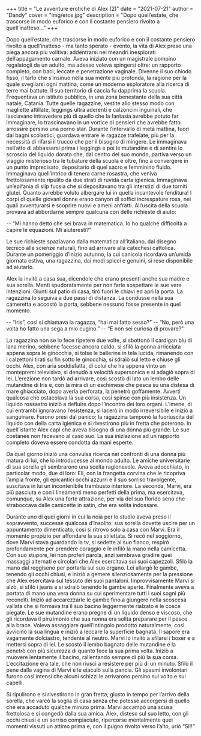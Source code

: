 +++
title = "Le avventure erotiche di Alex (2)"
date = "2021-07-21"
author = "Dandy"
cover = "img/eros.jpg"
description = "Dopo quell’estate, che trascorse in modo euforico e con il costante pensiero rivolto a quell’inatteso..."
+++

Dopo quell’estate, che trascorse in modo euforico e con il costante pensiero rivolto a quell’inatteso - ma tanto sperato - evento, la vita di Alex prese una piega ancora più volitiva: addentrarsi nei meandri inesplorati dell’appagamento carnale. Aveva iniziato con un magistrale pompino regalatogli da un adulto, ma adesso voleva spingersi oltre: un rapporto completo, con baci, leccate e penetrazione vaginale. Divenne il suo chiodo fisso, il tarlo che s’insinuò nella sua mente più profonda, la ragione per la quale svegliarsi ogni mattina, come un moderno esploratore alla ricerca di terre mai battute. Il suo territorio di caccia fu dapprima la scuola. Frequentava un istituto pubblico, in una zona benestante della sua città natale, Catania. Tutte quelle ragazzine, vestite allo stesso modo con magliette attillate, leggings ultra aderenti e calzoncini inguinali, che lasciavano intravedere più di quello che la fantasia avrebbe potuto far immaginare, lo trascinavano in un vortice di pensieri che avrebbe fatto arrossire persino una porno star. Durante l’intervallo di metà mattina, fuori dai bagni scolastici, guardava entrare le ragazze trafelate, più per la necessità di rifarsi il trucco che per il bisogno di mingere. Le immaginava nell’atto di abbassarsi prima i leggings e poi le mutandine e di sentire lo scroscio del liquido dorato che, dal centro del suo mondo, partiva verso un viaggio misterioso tra le tubature della scuola e oltre, fino a convergere in un punto imprecisato, depositario di quel sacro e femminino fluido. Immaginava quell’intrico di tenera carne rosastra, che veniva frettolosamente ripulito da due strati di ruvida carta igienica. Immaginava un’epifania di slip fucsia che si depositavano tra gli interstizi di due torniti glutei. Quanto avrebbe voluto albergare lui in quella incantevole fenditura! I corpi di quelle giovani donne erano canyon di soffici increspature rosa, nei quali avventurarsi e scoprire nuovi e ameni anfratti. All’uscita della scuola provava ad abbordarne sempre qualcuna con delle richieste di aiuto:

-- “Mi hanno detto che sei brava in matematica. Io ho qualche difficoltà a capire le equazioni. Mi aiuteresti?”

Le sue richieste spaziavano dalla matematica all’italiano, dal disegno tecnico alle scienze naturali, fino ad arrivare alla catechesi cattolica. Durante un pomeriggio d’inizio autunno, la cui canicola ricordava un’umida giornata estiva, una ragazzina, dai modi spicci e genuini, si rese disponibile ad aiutarlo.

Alex la invitò a casa sua, dicendole che erano presenti anche sua madre e sua sorella. Mentì spudoratamente per non farle sospettare le sue vere intenzioni. Giunti sul patio di casa, tirò fuori le chiavi ed aprì la porta. La ragazzina lo seguiva a due passi di distanza. La condusse nella sua cameretta e accostò la porta, sebbene nessuno fosse presente in quel momento.

-- “Iris”, così si chiamava la ragazza, “hai mai fatto sesso?”
-- “No, però una volta ho fatto una sega a mio cugino.”
-- “E non sei curiosa di provare?”

La ragazzina non se lo fece ripetere due volte, si sbottonò il cardigan blu di lana merino, sebbene facesse ancora caldo, si sfilò la gonna arricciata appena sopra le ginocchia, si tolse le ballerine in tela lucida, rimanendo con i calzettoni tirati su fin sotto le ginocchia, si sdraiò sul letto e chiuse gli occhi. Alex, con aria soddisfatta, di colui che ha appena vinto un montepremi televisivo, si denudò a velocità supersonica e si adagiò sopra di lei. L’erezione non tardò ad arrivare, così scostò di lato un lembo delle mutandine di Iris e, con la mira di un eschimese che pesca su una distesa di mare ghiacciato, dopo averla perforata, la penetrò goffamente. Avvertì qualcosa che ostacolava la sua corsa, così spinse con più insistenza. Un liquido rossastro iniziò a defluire dopo l’incontro dei loro organi. L’imene, di cui entrambi ignoravano l’esistenza, si lacerò in modo irreversibile e iniziò a sanguinare. Furono presi dal panico; la ragazzina tamponò la fuoriuscita del liquido con della carta igienica e si rivestirono più in fretta che poterono. In quell’istante Alex capì che aveva bisogno di una donna più grande. Le sue coetanee non facevano al caso suo. La sua iniziazione ad un rapporto completo doveva essere condotta da mani esperte.

Da quel giorno iniziò una convulsa ricerca nei confronti di una donna più matura di lui, che lo introducesse al mondo adulto. Le amiche universitarie di sua sorella gli sembrarono una scelta ragionevole. Aveva adocchiato, in particolar modo, due di loro: Eli, con la frangetta corvina che le ricopriva l’ampia fronte, gli epicantici occhi azzurri e il suo sorriso travolgente, suscitava in lui un incontenibile trambusto interiore. La seconda, Marvi, era più pasciuta e con i lineamenti meno perfetti della prima, ma esercitava, comunque, su Alex una forte attrazione, per via del suo florido seno che straboccava dalle camicette in satin, che era solita indossare.

Durante uno di quei giorni in cui la noia per lo studio aveva preso il sopravvento, successe qualcosa d’insolito: sua sorella dovette uscire per un appuntamento dimenticato, così si ritrovò solo a casa con Marvi. Era il momento propizio per affondare la sua stilettata. Si recò nel soggiorno, dove Marvi stava guardando la tv, si sedette al suo fianco, respirò profondamente per prendere coraggio e le infilò la mano nella camicetta. Con suo stupore, lei non proferì parola, anzi sembrava gradire quei massaggi alternati e circolari che Alex esercitava sui suoi capezzoli. Sfilò la mano dal reggiseno per portarla sul suo organo. Lei allargò le gambe, tenendo gli occhi chiusi, e iniziò a gemere silenziosamente per la pressione che Alex esercitava sul tessuto dei suoi pantaloni. Improvvisamente Marvi si alzò, si sfilò i jeans e si sdraiò tenendo le gambe aperte. Finalmente aveva a portata di mano una vera donna su cui sperimentare tutti i suoi sogni più reconditi. Iniziò ad accarezzarle le gambe fino a giungere nella scoscesa vallata che si formava tra il suo bacino leggermente rialzato e le cosce piegate. Le sue mutandine erano pregne di un liquido denso e viscoso, che gli ricordava il pinzimonio che sua nonna era solita preparare per il pesce alla brace. Voleva assaggiare quell’intingolo prodotto naturalmente, così avvicinò la sua lingua e iniziò a leccare la superficie bagnata. Il sapore era vagamente dolciastro, tendente al neutro. Marvi lo invitò a sfilarsi i boxer e a mettersi sopra di lei. Le scostò il lembo bagnato delle mutandine e la penetrò con più sicurezza di quanto fece la sua prima volta. Iniziò a muovere lentamente il bacino, rallentando sempre di più la sua corsa. L’eccitazione era tale, che non riuscì a resistere per più di un minuto. Sfilò il pene dalla vagina di Marvi e le eiaculò sulla pancia. Gli spasmi involontari furono così intensi che alcuni schizzi le arrivarono persino sul volto e sui capelli.

Si ripulirono e si rivestirono in gran fretta, giusto in tempo per l’arrivo della sorella, che varcò la soglia di casa senza che potesse accorgersi di quello che era accaduto qualche minuto prima. Marvi accampò una scusa frettolosa e si congedò dalla sua amica. Alex, disteso sul suo letto, con gli occhi chiusi e un sorriso compiaciuto, ripercorse mentalmente quei momenti vissuti un attimo prima e, con il pugno rivolto verso l’alto, urlò “Si!!”

